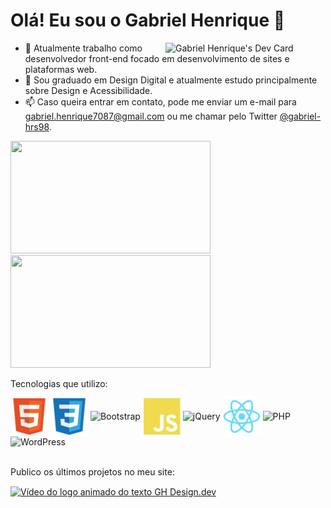 # Olá! Eu sou o Gabriel Henrique 👋

<div align="left">
  <a href="https://app.daily.dev/gabriel_hrs" target="_blank">
    <img
      width="256"
      align="right"
      src="https://api.daily.dev/devcards/fb37c8e7b8004b91bc8d2e0586dcdb7b.png?r=wzx"
      alt="Gabriel Henrique's Dev Card"
    />
  </a>
</div>

- 🔭 Atualmente trabalho como desenvolvedor front-end focado em desenvolvimento de sites e plataformas web.
- 🌱 Sou graduado em Design Digital e atualmente estudo principalmente sobre Design e Acessibilidade.
- 📫 Caso queira entrar em contato, pode me enviar um e-mail para <a href="mailto:gabriel.henrique7087@gmail.com?subject=Olá,Gabriel" target="_blank">gabriel.henrique7087@gmail.com</a> ou me chamar pelo Twitter <a href="https://twitter.com/gabrielhrs98" target="_blank">@gabriel-hrs98</a>.

<div align="left">
  <a href="https://github.com/gabriel-hrs">
    <img width="320" height="180em" src="https://github-readme-stats.vercel.app/api?username=gabriel-hrs&show_icons=true&theme=tokyonight&include_all_commits=true&count_private=true"/>
    <img width="320" height="180em" src="https://github-readme-stats.vercel.app/api/top-langs/?username=gabriel-hrs&layout=compact&langs_count=7&theme=tokyonight"/>
  </a>
</div>

<div align="">
  <p>Tecnologias que utilizo:</p>
  <img align="center" alt="HTML" height="60" width="60" src="https://raw.githubusercontent.com/devicons/devicon/master/icons/html5/html5-original.svg">
  <img align="center" alt="CSS" height="60" width="60" src="https://raw.githubusercontent.com/devicons/devicon/master/icons/css3/css3-original.svg">
  <img align="center" alt="Bootstrap" height="60" width="60" src="https://cdn.jsdelivr.net/gh/devicons/devicon/icons/bootstrap/bootstrap-original.svg" />
  <img align="center" alt="Js" height="60" width="60" src="https://raw.githubusercontent.com/devicons/devicon/master/icons/javascript/javascript-plain.svg">
  <img align="center" alt="jQuery" height="60" width="60" src="https://cdn.jsdelivr.net/gh/devicons/devicon/icons/jquery/jquery-plain-wordmark.svg" />
  <img align="center" alt="React" height="60" width="60" src="https://raw.githubusercontent.com/devicons/devicon/master/icons/react/react-original.svg">
  <img align="center" alt="PHP" height="60" width="60" src="https://cdn.jsdelivr.net/gh/devicons/devicon/icons/php/php-original.svg" />
  <img align="center" alt="WordPress" height="60" width="60" src="https://cdn.jsdelivr.net/gh/devicons/devicon/icons/wordpress/wordpress-plain.svg" />
</div>
 
 <br>
 
<div>
  <p>Publico os últimos projetos no meu site:</p>
   <a href="https://ghdesign.dev/" target="_blank">
     <img align="center" alt="Vídeo do logo animado do texto GH Design.dev" src="https://ghdesign.dev/assets/images/logo-gif.gif">
  </a>
</div>
